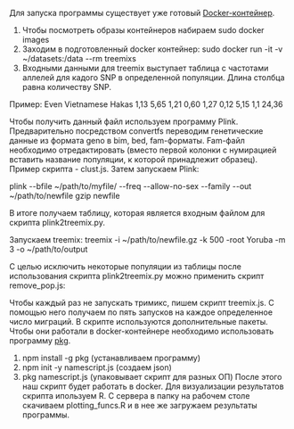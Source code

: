 Для запуска программы существует уже готовый [Docker-контейнер](https://gitlab.com/stasundr/nivkhi-geno-17/blob/master/Dockerfile).
 1. Чтобы посмотреть образы контейнеров набираем sudo docker images
 2. Заходим в подготовленный docker контейнер: sudo docker run -it -v ~/datasets:/data --rm treemixs
 3. Входными данными для treemix выступает таблица с частотами аллелей для кадого SNP в определенной популяции. Длина столбца равна количеству SNP.

 Пример:
 Even Vietnamese Hakas
 1,13 5,65 1,21
 0,60 1,27 0,12
 5,15 1,1 24,36

Чтобы получить данный файл используем программу Plink. Предварительно посредством convertfs переводим генетические данные из формата geno в bim, bed, fam-форматы. Fam-файл необходимо отредактировать (вместо первой колонки с нумирацией вставить название популяции, к которой принадлежит образец). Пример скрипта - clust.js. Затем запускаем Plink:

  plink --bfile ~/path/to/myfile/ --freq  --allow-no-sex --family --out ~/path/to/newfile
  gzip newfile

В итоге получаем таблицу, которая является входным файлом для скрипта plink2treemix.py. 

Запускаем treemix: 
treemix -i ~/path/to/newfile.gz -k 500 -root Yoruba -m 3 -o ~/path/to/output


С целью исключить некоторые популяции из таблицы после использования скрипта plink2treemix.py можно применить скрипт remove_pop.js:

Чтобы каждый раз не запускать тримикс, пишем скрипт treemix.js. С помощью него получаем по пять запусков на каждое определенное число миграций. В скрипте используются дополнительные пакеты. Чтобы они работали в docker-контейнере необходимо использовать программу [pkg](https://github.com/zeit/pkg). 
1. npm install -g pkg (устанавливаем программу)
2. npm init -y namescript.js (создаем json)
3. pkg namescript.js (упаковывает скрипт для разных ОП)
После этого наш скрипт будет работать в docker.
Для визуализации результатов скрипта ипользуем R. С сервера в папку на рабочем столе скачиваем plotting_funcs.R и в нее же загружаем результаты программы.

